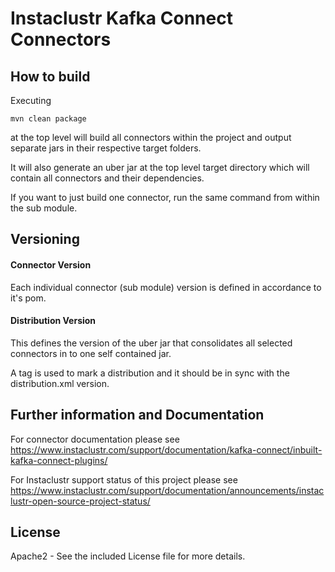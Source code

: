 # Instaclustr Kafka Connect Connectors


## How to build

Executing 
 
```
mvn clean package
```

at the top level will build all connectors within the project and output separate jars in their respective target folders.

It will also generate an uber jar at the top level target directory which will contain all connectors and their dependencies.

If you want to just build one connector, run the same command from within the sub module.


## Versioning

#### Connector Version

Each individual connector (sub module) version is defined in accordance to it's pom.

#### Distribution Version

This defines the version of the uber jar that consolidates all selected connectors in to one self contained jar.

A tag is used to mark a distribution and it should be in sync with the distribution.xml version.


## Further information and Documentation

For connector documentation please see https://www.instaclustr.com/support/documentation/kafka-connect/inbuilt-kafka-connect-plugins/

For Instaclustr support status of this project please see https://www.instaclustr.com/support/documentation/announcements/instaclustr-open-source-project-status/

## License

Apache2 - See the included License file for more details.